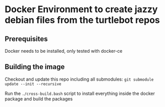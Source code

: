 # Docker Environment to create jazzy debian files from the turtlebot repos

## Prerequisites
Docker needs to be installed, only tested with docker-ce

## Building the image
Checkout and update this repo including all submodules: `git submodule update --init --recursive`

Run the `./cross-build.bash` script to install everything inside the docker package and build the packages